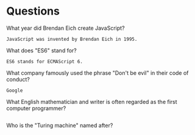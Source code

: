 # Questions

What year did Brendan Eich create JavaScript?

```
JavaScript was invented by Brendan Eich in 1995.

```

What does "ES6" stand for?

```
ES6 stands for ECMAScript 6.
```

What company famously used the phrase "Don't be evil" in their code of conduct?

```
Google 

```

What English mathematician and writer is often regarded as the first computer programmer?

```

```

Who is the "Turing machine" named after?

```

```
